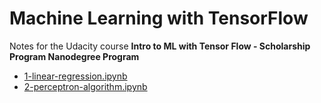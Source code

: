 # Machine Learning with TensorFlow

Notes for the Udacity course **Intro to ML with Tensor Flow - Scholarship Program Nanodegree Program**

* [1-linear-regression.ipynb](https://github.com/thomd/udacity-ml-with-tensor-flow/blob/main/1-linear-regression.ipynb)
* [2-perceptron-algorithm.ipynb](https://github.com/thomd/udacity-ml-with-tensor-flow/blob/main/2-perceptron-algorithm.ipynb)
